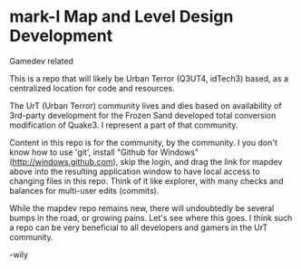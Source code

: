 mark-I Map and Level Design Development
======

Gamedev related

This is a repo that will likely be Urban Terror (Q3UT4, idTech3) based, as a centralized location for code and resources.

The UrT (Urban Terror) community lives and dies based on availability of 3rd-party development for the Frozen Sand developed total conversion modification of Quake3. I represent a part of that community.

Content in this repo is for the community, by the community. I you don't know how to use 'git', install "Github for Windows" (http://windows.github.com), skip the login, and drag the link for mapdev above into the resulting application window to have local access to changing files in this repo. Think of it like explorer, with many checks and balances for multi-user edits (commits).

While the mapdev repo remains new, there will undoubtedly be several bumps in the road, or growing pains. Let's see where this goes. I think such a repo can be very beneficial to all developers and gamers in the UrT community.

-wily
